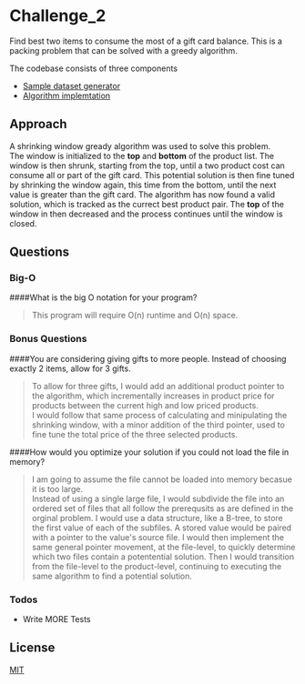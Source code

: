 # Challenge_2
Find best two items to consume the most of a gift card balance. 
This is a packing problem that can be solved with a greedy algorithm.

The codebase consists of three components
- [Sample dataset generator][generator]
- [Algorithm implemtation][implementation]

## Approach

A shrinking window gready algorithm was used to solve this problem.  
The window is initialized to the __top__ and __bottom__ of the product list.
The window is then shrunk, starting from the top, until a two product cost can consume all or part of the gift card.
This potential solution is then fine tuned by shrinking the window again, this time from the bottom, until the next value is greater than the gift card. 
The algorithm has now found a valid solution, which is tracked as the currect best product pair.
The __top__ of the window in then decreased and the process continues until the window is closed.

## Questions
### Big-O
####What is the big O notation for your program?

> This program will require O(n) runtime and O(n) space.

### Bonus Questions

####You are considering giving gifts to more people. Instead of choosing exactly 2 items, allow for 3
gifts.

> To allow for three gifts, I would add an additional product pointer to the algorithm, which incrementally increases in product price for products between the current high and low priced products.  
> I would follow that same process of calculating and minipulating the shrinking window, with a minor addition of the third pointer, used to fine tune the total price of the three selected products.

####How would you optimize your solution if you could not load the file in memory?
> I am going to assume the file cannot be loaded into memory becasue it is too large.  
> Instead of using a single large file, I would subdivide the file into an ordered set of files that all follow the prerequsits as are defined in the orginal problem.
> I would use a data structure, like a B-tree, to store the first value of each of the subfiles.
> A stored value would be paired with a pointer to the value's source file.
> I would then implement the same general pointer movement, at the file-level, to quickly determine which two files contain a potentential solution. 
> Then I would transition from the file-level to the product-level, continuing to executing the same algorithm to find a potential solution.  



### Todos

- Write MORE Tests

License
----
[MIT][MIT_lic]


[generator]: <https://github.com/scrumpi3/Challenge_2/tree/master/fakerData>
[implementation]: <https://github.com/scrumpi3/Challenge_2/tree/master/find-pair>
[ch_2]: <https://github.com/scrumpi3/Challenge_2>
[fake]: <https://github.com/icrowley/fake>
[MIT_lic]: <https://opensource.org/licenses/MIT>
[go]: <https://golang.org>
[markdown-it]: <https://github.com/markdown-it/markdown-it>

